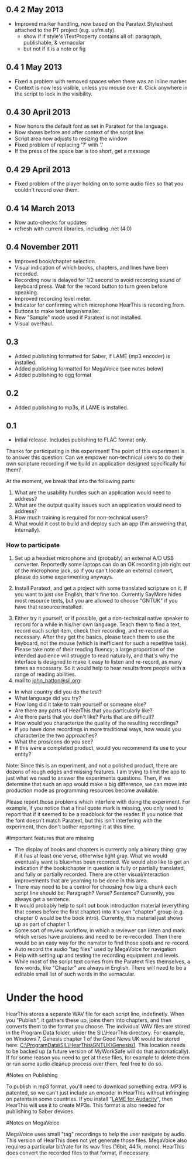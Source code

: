 ## 0.4 2 May 2013

* Improved marker handling, now based on the Paratext Stylesheet attached to the PT project (e.g. usfm.sty).
  * show if if style's \TextProperty contains all of: paragraph, publishable, & vernacular
  * but not if it is a note or fig

## 0.4 1 May 2013

* Fixed a problem with removed spaces when there was an inline marker.
* Context is now less visible, unless you mouse over it. Click anywhere in the script to lock in the visibility.

## 0.4 30 April 2013

* Now honors the default font as set in Paratext for the language.
* Now shows before and after context of the script line.
* Script area now adjusts to resizing the window
* Fixed problem of replacing '?' with '.'
* If the press of the space bar is too short, get a message


## 0.4 29 April 2013

* Fixed problem of the player holding on to some audio files so that you couldn't record over them.

## 0.4 14 March 2013

* Now auto-checks for updates
* refresh with current libraries, including .net (4.0)

## 0.4 November 2011

 - Improved book/chapter selection.
 - Visual indication of which books, chapters, and lines have been recorded.
 - Recording now is delayed for 1/2 second to avoid recording sound of keyboard press.  Wait for the record button to turn green before speaking.
 - Improved recording level meter.
 - Indicator for confirming which microphone HearThis is recording from.
 - Buttons to make text larger/smaller.
 - New "Sample" mode used if Paratext is not installed.
 - Visual overhaul.

## 0.3

 - Added publishing formatted for Saber, if LAME (mp3 encoder) is installed.
 - Added publishing formatted for MegaVoice (see notes below)
 - Added publishing to ogg format


## 0.2
 - Added publishing to mp3s, if LAME is installed.

## 0.1

 - Initial release. Includes publishing to FLAC format only.

Thanks for participating in this experiment!
The point of this experiment is to answer this question: Can we empower non-technical users to do their own scripture recording if we build an application designed specifically for them?<p>
At the moment, we break that into the following parts:


1. What are the usability hurdles such an application would need to address?
2. What are the output quality issues such an application would need to address?
3. How much training is required for non-technical users?
4. What would it cost to build and deploy such an app (I'm answering that, internally).

### How to participate
1. Set up a headset microphone and (probably) an external A/D USB converter.
		Reportedly some laptops can do an OK recording job right out of the microphone
		jack, so if you can't locate an external convert, please do some experimenting
		anyways.</p>
2. Install Paratext, and get a project with some translated scripture on it.
		If you want to just use English, that's fine too. Currently SayMore hides most
		resource texts, but you are allowed to choose "GNTUK" if you have that resource
		installed.</p>
3. Either try it yourself, or if possible, get a non-technical native speaker to
record for a while in his/her own language. Teach them to find a text, record
each script item, check their recording, and re-record as necessary. After they
get the basics, please teach them to use the keyboard, not the mouse (which is
inefficient for such a repetitive task). Please take note of their reading
fluency; a large proportion of the intended audience will struggle to read
naturally, and that's why the interface is designed to make it easy to listen
and re-record, as many times as necessary.  So it would help to hear
results from people with a range of reading abilities.
4. mail to john_hatton@sil.org:
 - In what country did you do the test?
 - What language did you try?
 -  How long did it take to train yourself or someone else?
 - Are there any parts of HearThis that you particularly like?
 - Are there parts that you don't like? Parts that are difficult?
 - How would you characterize the quality of the resulting recordings?
 - If you have done recordings in more traditional ways, how would you characterize the two approaches?
 - What the pros/cons do you see?
 - If this were a completed product, would you recommend its use to your entity?


Note: Since this is an experiment, and not a polished product, there are dozens
of  rough edges and missing features.  I am trying to limit the app to
just what we need to answer the experiments questions.  Then, if we
determine that such an app would make a big difference, we can move into
production mode as programming resources become available.

Please report those problems which interfere with doing the experiment.
For example, if you notice that a final quote mark is missing, you only need to
report that if it seemed to be a roadblock for the reader.  If you notice
that the font doesn't match Paratext, but this isn't interfering with the
experiment, then don't bother reporting it at this time.

#Important features that are missing

 - The display of books and chapters is currently only a binary thing: gray if it
has at least one verse, otherwise light gray. What we would eventually want is
blue=has been recorded.  We would also like to get an indication if the
book/chapter in question is fully or partially translated, and fully or
partially recorded. There are other visual/interaction improvements that are
yearning to be done in this area.
 - There may need to be a control for choosing how big a chunk each script line should be: Paragraph? Verse? Sentence?  Currently, you always get a            sentence.
 - It would probably help to split out book introduction material (everything that comes before the first chapter) into it's own "chapter" group (e.g. chapter 0             would be the book intro). Currently, this material just shows up as part of chapter 1.
 - Some sort of review workflow, in which a reviewer can listen and mark which verses have problems and need to be re-recorded. Then there would be an easy way for the narrator to find those spots and re-record.
 - Auto record the audio "tag files" used by MegaVoice for navigation
 - Help with setting up and testing the recording equipment and levels.
 - While most of the script text comes from the Paratext files themselves, a few words, like "Chapter" are always in English.  There will need to be a editable small list of such words in the vernacular.

# Under the hood
HearThis stores a separate WAV file for each script line, indefinetly.
When you "Publish", it gathers these up, joins them into chapters, and then
converts them to the format you choose.   The individual WAV files are
stored in the Program Data folder, under the SIL\HearThis directory.  For
example, on Windows 7, Genesis chapter 1 of the Good News UK would be stored
here: <a href="file:///C:/ProgramData/SIL/HearThis/GNTUK/Genesis/1">
C:\ProgramData\SIL\HearThis\GNTUK\Genesis\1</a>.  This location needs to be
backed up (a future version of MyWorkSafe will do that automatically). If for
some reason you need to get at these files, for example to delete them or run
some audio cleanup process over them, feel free to do so.

#Notes on Publishing

To publish in mp3 format, you'll need to download something extra. MP3 is
patented, so we can't just include an encoder in HearThis without infringing on
patents in some countries. If you install "<a
	href="http://audacity.sourceforge.net/help/faq?s=install&amp;item=lame-mp3">LAME
for Audacity</a>", then HearThis will use it to create MP3s.  This format is also needed for publishing to Saber devices.

#Notes on MegaVoice

MegaVoice uses small "tag" recordings to help the user navigate by audio.
This version of HearThis does not yet generate those files.  MegaVoice also
requires a particular bit/rate for its wav files (16bit, 44.1k, mono).  HearThis does convert
the recorded files to that format, if necessary.
